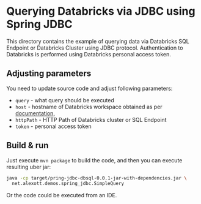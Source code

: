 # Querying Databricks via JDBC using Spring JDBC

This directory contains the example of querying data via Databricks SQL Endpoint or Databricks Cluster using JDBC protocol.  Authentication to Databricks is performed using Databricks personal access token. 


## Adjusting parameters

You need to update source code and adjust following parameters:

* `query` - what query should be executed
* `host` - hostname of Databricks workspace obtained as per [documentation](https://docs.databricks.com/integrations/bi/jdbc-odbc-bi.html#jdbc-configuration-and-connection-parameters),
* `httpPath` - HTTP Path of Databricks cluster or SQL Endpoint
* `token` - personal access token

## Build & run

Just execute `mvn package` to build the code, and then you can execute resulting uber jar:

```sh
java -cp target/pring-jdbc-dbsql-0.0.1-jar-with-dependencies.jar \
  net.alexott.demos.spring_jdbc.SimpleQuery
```

Or the code could be executed from an IDE.
